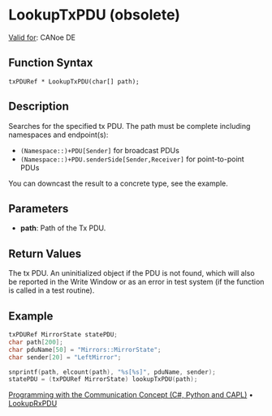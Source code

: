 # LookupTxPDU (obsolete)

[Valid for](../../../Shared/FeatureAvailability.md): CANoe DE

## Function Syntax

```
txPDURef * LookupTxPDU(char[] path);
```

## Description

Searches for the specified tx PDU. The path must be complete including namespaces and endpoint(s):

- `(Namespace::)+PDU[Sender]` for broadcast PDUs
- `(Namespace::)+PDU.senderSide[Sender,Receiver]` for point-to-point PDUs

You can downcast the result to a concrete type, see the example.

## Parameters

- **path**: Path of the Tx PDU.

## Return Values

The tx PDU. An uninitialized object if the PDU is not found, which will also be reported in the Write Window or as an error in test system (if the function is called in a test routine).

## Example

```c
txPDURef MirrorState statePDU;
char path[200];
char pduName[50] = "Mirrors::MirrorState";
char sender[20] = "LeftMirror";

snprintf(path, elcount(path), "%s[%s]", pduName, sender);
statePDU = (txPDURef MirrorState) lookupTxPDU(path);
```

[Programming with the Communication Concept (C#, Python and CAPL)](../../../CANoeCANalyzer/CommunicationConcept/Programming/CCP.md) • [LookupRxPDU](CAPLfunctionLookupRxPDU.md)
